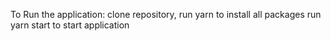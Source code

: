 To Run the application:
clone repository,
run yarn to install all packages
run yarn start to start application
